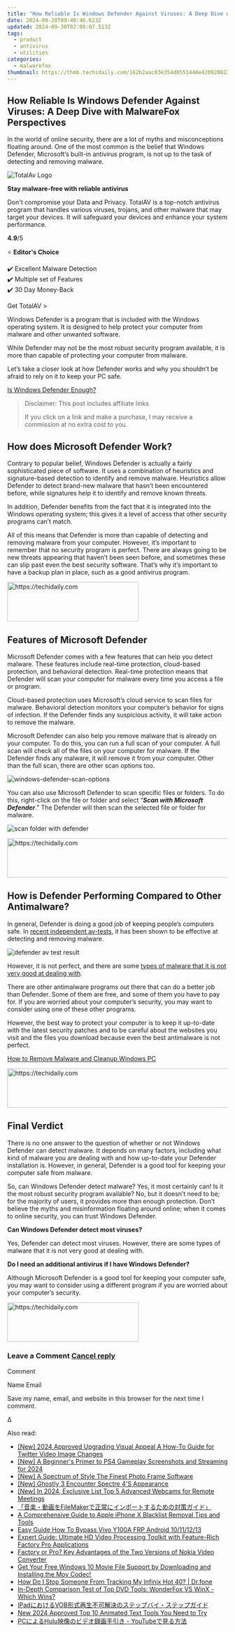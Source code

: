 ```yaml
---
title: "How Reliable Is Windows Defender Against Viruses: A Deep Dive with MalwareFox Perspectives"
date: 2024-09-28T09:48:46.623Z
updated: 2024-09-30T02:09:07.513Z
tags:
  - product
  - antivirus
  - utilities
categories:
  - malwarefox
thumbnail: https://thmb.techidaily.com/162b2aac03e354d0551440e420920822fdecda6764b32f863c3da9da1ce561fb.jpg
---
```


## How Reliable Is Windows Defender Against Viruses: A Deep Dive with MalwareFox Perspectives

In the world of online security, there are a lot of myths and misconceptions floating around. One of the most common is the belief that Windows Defender, Microsoft’s built-in antivirus program, is not up to the task of detecting and removing malware.

![TotalAv Logo](https://www.malwarefox.com/wp-content/uploads/2024/02/totalav-svg.webp "totalav-svg")

**Stay malware-free with reliable antivirus**

Don't compromise your Data and Privacy. TotalAV is a top-notch antivirus program that handles various viruses, trojans, and other malware that may target your devices. It will safeguard your devices and enhance your system performance.

**4.9**/5

⭐ **Editor's Choice**

✔️ Excellent Malware Detection  
✔️ Multiple set of Features  
✔️ 30 Day Money-Back

[](https://tools.techidaily.com/malwarefox/products/) Get TotalAV > 

Windows Defender is a program that is included with the Windows operating system. It is designed to help protect your computer from malware and other unwanted software.

While Defender may not be the most robust security program available, it is more than capable of protecting your computer from malware.

Let’s take a closer look at how Defender works and why you shouldn’t be afraid to rely on it to keep your PC safe.

[Is Windows Defender Enough?](https://tools.techidaily.com/malwarefox/products/)

>  Disclaimer: This post includes affiliate links
>
>  If you click on a link and make a purchase, I may receive a commission at no extra cost to you.
>

## How does Microsoft Defender Work?

Contrary to popular belief, Windows Defender is actually a fairly sophisticated piece of software. It uses a combination of heuristics and signature-based detection to identify and remove malware. Heuristics allow Defender to detect brand-new malware that hasn’t been encountered before, while signatures help it to identify and remove known threats. 

In addition, Defender benefits from the fact that it is integrated into the Windows operating system; this gives it a level of access that other security programs can’t match.

All of this means that Defender is more than capable of detecting and removing malware from your computer. However, it’s important to remember that no security program is perfect. There are always going to be new threats appearing that haven’t been seen before, and sometimes these can slip past even the best security software. That’s why it’s important to have a backup plan in place, such as a good antivirus program.

<!-- affiliate ads begin -->
<a href="https://aligracehair.sjv.io/c/5597632/2016165/19272" target="_top" id="2016165">
  <img src="//a.impactradius-go.com/display-ad/19272-2016165" border="0" alt="https://techidaily.com" width="300" height="90"/>
</a>
<img height="0" width="0" src="https://aligracehair.sjv.io/i/5597632/2016165/19272" style="position:absolute;visibility:hidden;" border="0" />
<!-- affiliate ads end -->

## Features of Microsoft Defender

Microsoft Defender comes with a few features that can help you detect malware. These features include real-time protection, cloud-based protection, and behavioral detection. Real-time protection means that Defender will scan your computer for malware every time you access a file or program.

Cloud-based protection uses Microsoft’s cloud service to scan files for malware. Behavioral detection monitors your computer’s behavior for signs of infection. If the Defender finds any suspicious activity, it will take action to remove the malware.

Microsoft Defender can also help you remove malware that is already on your computer. To do this, you can run a full scan of your computer. A full scan will check all of the files on your computer for malware. If the Defender finds any malware, it will remove it from your computer. Other than the full scan, there are other scan options too.

![windows-defender-scan-options](https://www.malwarefox.com/wp-content/uploads/2022/09/windows-defender-scan-options.jpg)

You can also use Microsoft Defender to scan specific files or folders. To do this, right-click on the file or folder and select “**_Scan with Microsoft Defender_**.” The Defender will then scan the selected file or folder for malware.

![scan folder with defender](https://www.malwarefox.com/wp-content/uploads/2022/09/scan-folder-with-defender.jpg)

<!-- affiliate ads begin -->
<a href="https://ephamedtechinc.pxf.io/c/5597632/2136622/26400" target="_top" id="2136622">
  <img src="//a.impactradius-go.com/display-ad/26400-2136622" border="0" alt="https://techidaily.com" width="728" height="90"/>
</a>
<img height="0" width="0" src="https://ephamedtechinc.pxf.io/i/5597632/2136622/26400" style="position:absolute;visibility:hidden;" border="0" />
<!-- affiliate ads end -->

## How is Defender Performing Compared to Other Antimalware?

In general, Defender is doing a good job of keeping people’s computers safe. In [recent independent av-tests](https://www.av-test.org/en/antivirus/home-windows/), it has been shown to be effective at detecting and removing malware. 

![defender av test result](https://www.malwarefox.com/wp-content/uploads/2022/09/defender-av-test-result.jpg)

However, it is not perfect, and there are some [types of malware that it is not very good at dealing with](https://tools.techidaily.com/malwarefox/products/).

There are other antimalware programs out there that can do a better job than Defender. Some of them are free, and some of them you have to pay for. If you are worried about your computer’s security, you may want to consider using one of these other programs.

However, the best way to protect your computer is to keep it up-to-date with the latest security patches and to be careful about the websites you visit and the files you download because even the best antimalware is not perfect.

[How to Remove Malware and Cleanup Windows PC](https://tools.techidaily.com/malwarefox/products/)

<!-- affiliate ads begin -->
<a href="https://appsumo.8odi.net/c/5597632/2111995/7443" target="_top" id="2111995">
  <img src="//a.impactradius-go.com/display-ad/7443-2111995" border="0" alt="https://techidaily.com" width="728" height="90"/>
</a>
<img height="0" width="0" src="https://appsumo.8odi.net/i/5597632/2111995/7443" style="position:absolute;visibility:hidden;" border="0" />
<!-- affiliate ads end -->

## Final Verdict

There is no one answer to the question of whether or not Windows Defender can detect malware. It depends on many factors, including what kind of malware you are dealing with and how up-to-date your Defender installation is. However, in general, Defender is a good tool for keeping your computer safe from malware.

So, can Windows Defender detect malware? Yes, it most certainly can! Is it the most robust security program available? No, but it doesn’t need to be; for the majority of users, it provides more than enough protection. Don’t believe the myths and misinformation floating around online; when it comes to online security, you can trust Windows Defender.

**Can Windows Defender detect most viruses?** 

Yes, Defender can detect most viruses. However, there are some types of malware that it is not very good at dealing with.

**Do I need an additional antivirus if I have Windows Defender?** 

Although Microsoft Defender is a good tool for keeping your computer safe, you may want to consider using a different program if you are worried about your computer’s security.

<!-- affiliate ads begin -->
<a href="https://wigfever.sjv.io/c/5597632/1995803/22899" target="_top" id="1995803">
  <img src="//a.impactradius-go.com/display-ad/22899-1995803" border="0" alt="https://techidaily.com" width="300" height="90"/>
</a>
<img height="0" width="0" src="https://wigfever.sjv.io/i/5597632/1995803/22899" style="position:absolute;visibility:hidden;" border="0" />
<!-- affiliate ads end -->

### Leave a Comment [Cancel reply](https://tools.techidaily.com/malwarefox/products/)

Comment

Name Email 

Save my name, email, and website in this browser for the next time I comment.

Δ

<ins class="adsbygoogle"
     style="display:block"
     data-ad-format="autorelaxed"
     data-ad-client="ca-pub-7571918770474297"
     data-ad-slot="1223367746"></ins>

<ins class="adsbygoogle"
     style="display:block"
     data-ad-client="ca-pub-7571918770474297"
     data-ad-slot="8358498916"
     data-ad-format="auto"
     data-full-width-responsive="true"></ins>

<span class="atpl-alsoreadstyle">Also read:</span>
<div><ul>
<li><a href="https://twitter-videos.techidaily.com/new-2024-approved-upgrading-visual-appeal-a-how-to-guide-for-twitter-video-image-changes/"><u>[New] 2024 Approved Upgrading Visual Appeal A How-To Guide for Twitter Video Image Changes</u></a></li>
<li><a href="https://screen-video-capture.techidaily.com/new-a-beginners-primer-to-ps4-gameplay-screenshots-and-streaming-for-2024/"><u>[New] A Beginner's Primer to PS4 Gameplay Screenshots and Streaming for 2024</u></a></li>
<li><a href="https://article-knowledge.techidaily.com/new-a-spectrum-of-style-the-finest-photo-frame-software/"><u>[New] A Spectrum of Style The Finest Photo Frame Software</u></a></li>
<li><a href="https://fox-direct.techidaily.com/new-ghostly-3-encounter-spectre-4s-appearance/"><u>[New] Ghostly 3 Encounter Spectre 4'S Appearance</u></a></li>
<li><a href="https://video-screen-grab.techidaily.com/new-in-2024-exclusive-list-top-5-advanced-webcams-for-remote-meetings/"><u>[New] In 2024, Exclusive List Top 5 Advanced Webcams for Remote Meetings</u></a></li>
<li><a href="https://win-exclusive.techidaily.com/filemaker/"><u>「音楽・動画をFileMakerで正常にインポートするための対策ガイド」</u></a></li>
<li><a href="https://ios-unlock.techidaily.com/a-comprehensive-guide-to-apple-iphone-x-blacklist-removal-tips-and-tools-by-drfone-ios/"><u>A Comprehensive Guide to Apple iPhone X Blacklist Removal Tips and Tools</u></a></li>
<li><a href="https://bypass-frp.techidaily.com/easy-guide-how-to-bypass-vivo-y100a-frp-android-10111213-by-drfone-android/"><u>Easy Guide How To Bypass Vivo Y100A FRP Android 10/11/12/13</u></a></li>
<li><a href="https://win-exclusive.techidaily.com/expert-guide-ultimate-hd-video-processing-toolkit-with-feature-rich-factory-pro-applications/"><u>Expert Guide: Ultimate HD Video Processing Toolkit with Feature-Rich Factory Pro Applications</u></a></li>
<li><a href="https://win-exclusive.techidaily.com/factory-or-pro-key-advantages-of-the-two-versions-of-nokia-video-converter/"><u>Factory or Pro? Key Advantages of the Two Versions of Nokia Video Converter</u></a></li>
<li><a href="https://win-exclusive.techidaily.com/get-your-free-windows-10-movie-file-support-by-downloading-and-installing-the-mov-codec/"><u>Get Your Free Windows 10 Movie File Support by Downloading and Installing the Mov Codec!</u></a></li>
<li><a href="https://android-location-track.techidaily.com/how-do-i-stop-someone-from-tracking-my-infinix-hot-40-drfone-by-drfone-virtual-android/"><u>How Do I Stop Someone From Tracking My Infinix Hot 40? | Dr.fone</u></a></li>
<li><a href="https://win-exclusive.techidaily.com/in-depth-comparison-test-of-top-dvd-tools-wonderfox-vs-winx-which-wins/"><u>In-Depth Comparison Test of Top DVD Tools: WonderFox VS WinX - Which Wins?</u></a></li>
<li><a href="https://win-exclusive.techidaily.com/ipadvob/"><u>IPadにおけるVOB形式再生不可解決のステップバイ・ステップガイド</u></a></li>
<li><a href="https://ai-driven-video-production.techidaily.com/new-2024-approved-top-10-animated-text-tools-you-need-to-try/"><u>New 2024 Approved Top 10 Animated Text Tools You Need to Try</u></a></li>
<li><a href="https://win-exclusive.techidaily.com/pchulu-youtube/"><u>PCによるHulu映像のビデオ録画手引き - YouTubeで見る方法</u></a></li>
</ul></div>

